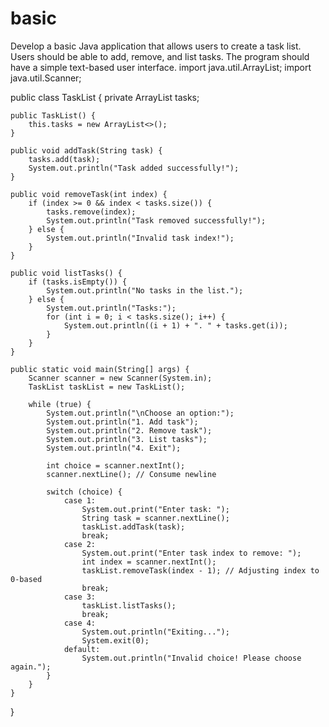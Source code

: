 # basic
Develop a basic Java application that allows users to create a task list. Users should be able to add, remove, and list tasks. The program should have a simple text-based user interface.
import java.util.ArrayList;
import java.util.Scanner;

public class TaskList {
    private ArrayList<String> tasks;

    public TaskList() {
        this.tasks = new ArrayList<>();
    }

    public void addTask(String task) {
        tasks.add(task);
        System.out.println("Task added successfully!");
    }

    public void removeTask(int index) {
        if (index >= 0 && index < tasks.size()) {
            tasks.remove(index);
            System.out.println("Task removed successfully!");
        } else {
            System.out.println("Invalid task index!");
        }
    }

    public void listTasks() {
        if (tasks.isEmpty()) {
            System.out.println("No tasks in the list.");
        } else {
            System.out.println("Tasks:");
            for (int i = 0; i < tasks.size(); i++) {
                System.out.println((i + 1) + ". " + tasks.get(i));
            }
        }
    }

    public static void main(String[] args) {
        Scanner scanner = new Scanner(System.in);
        TaskList taskList = new TaskList();

        while (true) {
            System.out.println("\nChoose an option:");
            System.out.println("1. Add task");
            System.out.println("2. Remove task");
            System.out.println("3. List tasks");
            System.out.println("4. Exit");

            int choice = scanner.nextInt();
            scanner.nextLine(); // Consume newline

            switch (choice) {
                case 1:
                    System.out.print("Enter task: ");
                    String task = scanner.nextLine();
                    taskList.addTask(task);
                    break;
                case 2:
                    System.out.print("Enter task index to remove: ");
                    int index = scanner.nextInt();
                    taskList.removeTask(index - 1); // Adjusting index to 0-based
                    break;
                case 3:
                    taskList.listTasks();
                    break;
                case 4:
                    System.out.println("Exiting...");
                    System.exit(0);
                default:
                    System.out.println("Invalid choice! Please choose again.");
            }
        }
    }
}
